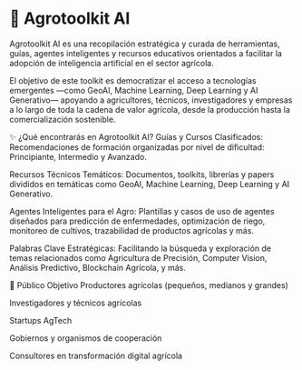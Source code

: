 # 🌾 Agrotoolkit AI

Agrotoolkit AI es una recopilación estratégica y curada de herramientas, guías, agentes inteligentes y recursos educativos orientados a facilitar la adopción de inteligencia artificial en el sector agrícola.

El objetivo de este toolkit es democratizar el acceso a tecnologías emergentes —como GeoAI, Machine Learning, Deep Learning y AI Generativo— apoyando a agricultores, técnicos, investigadores y empresas a lo largo de toda la cadena de valor agrícola, desde la producción hasta la comercialización sostenible.

✨ ¿Qué encontrarás en Agrotoolkit AI?
Guías y Cursos Clasificados: Recomendaciones de formación organizadas por nivel de dificultad: Principiante, Intermedio y Avanzado.

Recursos Técnicos Temáticos: Documentos, toolkits, librerías y papers divididos en temáticas como GeoAI, Machine Learning, Deep Learning y AI Generativo.

Agentes Inteligentes para el Agro: Plantillas y casos de uso de agentes diseñados para predicción de enfermedades, optimización de riego, monitoreo de cultivos, trazabilidad de productos agrícolas y más.

Palabras Clave Estratégicas: Facilitando la búsqueda y exploración de temas relacionados como Agricultura de Precisión, Computer Vision, Análisis Predictivo, Blockchain Agrícola, y más.

🎯 Público Objetivo
Productores agrícolas (pequeños, medianos y grandes)

Investigadores y técnicos agrícolas

Startups AgTech

Gobiernos y organismos de cooperación

Consultores en transformación digital agrícola

